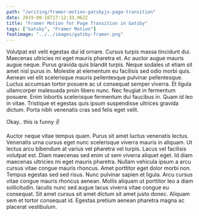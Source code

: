 ```yaml
---
path: "/writing/framer-motion-gatsbyjs-page-transition"
date: 2019-08-16T17:12:33.962Z
title: "Framer Motion for Page Transition in Gatsby"
tags: ["Gatsby", "Framer Motion"]
featimage: "../../images/gatsby-framer.png"
---
```


Volutpat est velit egestas dui id ornare. Cursus turpis massa tincidunt dui. Maecenas ultricies mi eget mauris pharetra et. Ac auctor augue mauris augue neque. Purus gravida quis blandit turpis. Neque sodales ut etiam sit amet nisl purus in. Molestie at elementum eu facilisis sed odio morbi quis. Aenean vel elit scelerisque mauris pellentesque pulvinar pellentesque. Luctus accumsan tortor posuere ac ut consequat semper viverra. Et ligula ullamcorper malesuada proin libero nunc. Nec feugiat in fermentum posuere. Enim lobortis scelerisque fermentum dui faucibus in. Quam id leo in vitae. Tristique et egestas quis ipsum suspendisse ultrices gravida dictum. Porta nibh venenatis cras sed felis eget velit.

Okay.. this is funny :v:

Auctor neque vitae tempus quam. Purus sit amet luctus venenatis lectus. Venenatis urna cursus eget nunc scelerisque viverra mauris in aliquam. Ut lectus arcu bibendum at varius vel pharetra vel turpis. Lacus vel facilisis volutpat est. Diam maecenas sed enim ut sem viverra aliquet eget. Id diam maecenas ultricies mi eget mauris pharetra. Nullam vehicula ipsum a arcu cursus vitae congue mauris rhoncus. Amet porttitor eget dolor morbi non. Tempus egestas sed sed risus. Nunc pulvinar sapien et ligula. Arcu cursus vitae congue mauris rhoncus aenean. Mollis aliquam ut porttitor leo a diam sollicitudin. Iaculis nunc sed augue lacus viverra vitae congue eu consequat. Sit amet cursus sit amet dictum sit amet justo donec. Aliquam sem et tortor consequat id. Egestas pretium aenean pharetra magna ac placerat vestibulum.

<!-- ![Image Content](../../images/gatsby-framer.png) -->